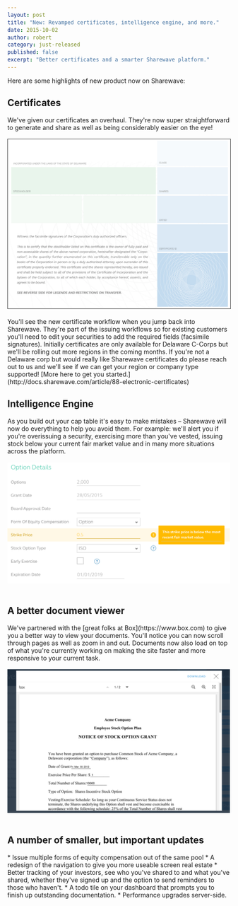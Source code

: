 ```yaml
---
layout: post
title: "New: Revamped certificates, intelligence engine, and more."
date: 2015-10-02
author: robert
category: just-released
published: false
excerpt: "Better certificates and a smarter Sharewave platform."
---
```

Here are some highlights of new product now on Sharewave:

<h2 style="text-align: left">Certificates</h2>
We've given our certificates an overhaul. They're now super straightforward to generate and share as well as being considerably easier on the eye!
<br><br>
<img style="border: 1px solid rgb(51, 51, 51);" src="/images/blank_cert.png">
<br><br>
You'll see the new certificate workflow when you jump back into Sharewave. They're part of the issuing workflows so for existing customers you'll need to edit your securities to add the required fields (facsimile signatures). Initially certificates are only available for Delaware C-Corps but we'll be rolling out more regions in the coming months. If you're not a Delaware corp but would really like Sharewave certificates do please reach out to us and we'll see if we can get your region or company type supported!
[More here to get you started.](http://docs.sharewave.com/article/88-electronic-certificates)

<h2 style="text-align: left">Intelligence Engine</h2>
As you build out your cap table it's easy to make mistakes &ndash; Sharewave will now do everything to help you avoid them. For example: we'll alert you if you're overissuing a security, exercising more than you've vested, issuing stock below your current fair market value and in many more situations across the platform.
<br><br>
<img src="/images/belowvalue.png">
<br><br>


<h2 style="text-align: left">A better document viewer</h2>
We've partnered with the [great folks at Box](https://www.box.com) to give you a better way to view your documents. You'll notice you can now scroll through pages as well as zoom in and out. Documents now also load on top of what you're currently working on making the site faster and more responsive to your current task.
<br><br>
<img src="/images/boxviewer.png">
<br><br>

<h2 style="text-align: left">A number of smaller, but important updates</h2>
* Issue multiple forms of equity compensation out of the same pool
* A redesign of the navigation to give you more useable screen real estate
* Better tracking of your investors, see who you've shared to and what you've shared, whether they've signed up and the option to send reminders to those who haven't.
* A todo tile on your dashboard that prompts you to finish up outstanding documentation.
* Performance upgrades server-side.
